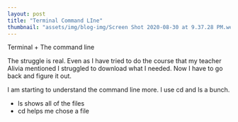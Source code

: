 ```yaml
---
layout: post
title: "Terminal Command LIne"
thumbnail: "assets/img/blog-img/Screen Shot 2020-08-30 at 9.37.28 PM.webp"
---
```


Terminal + The command line

The struggle is real.  Even as I have tried to do the course that my teacher Alivia mentioned I struggled to download what I needed.  Now I have to go back and
figure it out.

I am starting to understand the command line more.  I use cd and ls a bunch.  
- ls shows all of the files 
- cd helps me chose a file
